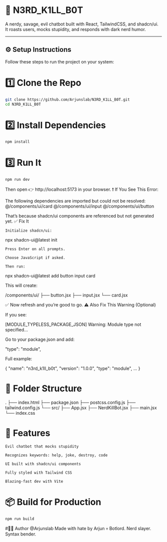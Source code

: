# 🧠 N3RD_K1LL_B0T

A nerdy, savage, evil chatbot built with React, TailwindCSS, and shadcn/ui. It roasts users, mocks stupidity, and responds with dark nerd humor.

---



## ⚙️ Setup Instructions

Follow these steps to run the project on your system:

# 1️⃣ Clone the Repo

```bash
git clone https://github.com/Arjunslab/N3RD_K1LL_B0T.git
cd N3RD_K1LL_B0T
```
# 2️⃣ Install Dependencies
```bash
npm install
```
# 3️⃣ Run It
```bash
npm run dev
```
Then open 👉 http://localhost:5173 in your browser.
❗ If You See This Error:

The following dependencies are imported but could not be resolved:
  @/components/ui/card
  @/components/ui/input
  @/components/ui/button

That’s because shadcn/ui components are referenced but not generated yet.
✅ Fix It

    Initialize shadcn/ui:

npx shadcn-ui@latest init

    Press Enter on all prompts.

    Choose JavaScript if asked.

    Then run:

npx shadcn-ui@latest add button input card

This will create:

/components/ui/
├── button.jsx
├── input.jsx
└── card.jsx

✅ Now refresh and you’re good to go.
⚠️ Also Fix This Warning (Optional)

If you see:

[MODULE_TYPELESS_PACKAGE_JSON] Warning: Module type not specified...

Go to your package.json and add:

"type": "module",
 
Full example:

{
  "name": "n3rd_k1ll_b0t",
  "version": "1.0.0",
  "type": "module",
  ...
}

# 📁 Folder Structure

.
├── index.html
├── package.json
├── postcss.config.js
├── tailwind.config.js
└── src/
    ├── App.jsx
    ├── NerdKillBot.jsx
    ├── main.jsx
    └── index.css

# 🤖 Features

    Evil chatbot that mocks stupidity

    Recognizes keywords: help, joke, destroy, code

    UI built with shadcn/ui components

    Fully styled with Tailwind CSS

    Blazing-fast dev with Vite

# 📦 Build for Production
```bash
npm run build
```
#👨‍💻 Author
@Arjunslab
Made with hate by Arjun 💀
Botlord. Nerd slayer. Syntax bender.
